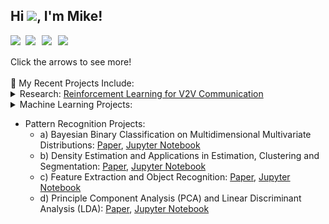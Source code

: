 Hi <img src="https://github.com/TheDudeThatCode/TheDudeThatCode/blob/master/Assets/Hi.gif" width="29px">, I'm Mike! 
------------------
<a href="https://www.linkedin.com/in/michael-ferko-24811997/">
  <img align="left" width="24px" src="https://cdn-icons-png.flaticon.com/512/174/174857.png"  />
</a>
<a href="https://twitter.com/MikeFerko_">
  <img align="left" width="26px" src="https://logodownload.org/wp-content/uploads/2014/09/twitter-logo-6.png" />
</a>
<a href="mailto:mike.w.ferko@gmail.com">
  <img align="left" width="26px" src="https://cdn-icons-png.flaticon.com/512/281/281769.png" />
</a>
<a href="https://www.instagram.com/michael.ferko/">
  <img align="left" width="26px" src="https://upload.wikimedia.org/wikipedia/commons/thumb/a/a5/Instagram_icon.png/1024px-Instagram_icon.png" />
</a>
<br><br>
Click the arrows to see more!</br>
<br>
💼 My Recent Projects Include: 

<!DOCTYPE html>
<html>
<!--This is the V2X Research Seciton -->

<body>
  <div class = "dropdown-submenu">
    <details>
      <summary>
        <head>Research: <a href="https://github.com/MikeFerko/Deep-Reinforcement-Learning-for-V2V-Communication">Reinforcement Learning for V2V Communication</a>
        </head>
      </summary>
         <ul>
           <li>Artifically Intelligent (AI) form of electronic communications between a vehicle and everything (V2X): </li>
            <ul>
              <li><a href="https://youtu.be/9g32v7bK3Co">Markov Decision Processeses (MDP)</a>
              <li><a href="https://ieeexplore.ieee.org/document/8450518">Deep Reinforcement Learning Framework (DRL a.k.a. DQL)</a>
              <li><a href="https://ieeexplore.ieee.org/document/8052521">Orthogonal Frequency Division Multiplexing (OFDM)</a>
              <li><a href="https://arxiv.org/abs/1710.02298">State-of-the-Art DQN C51 Rainbow</a>
              <li><a href="https://ojs.aaai.org/index.php/AAAI/article/view/11791">Google Deep Mind's progress in Quantile Regression</a>
            </ul>
      </ul>
         <p align="center">
          <a href="https://github.com/MikeFerko/Deep-Reinforcement-Learning-for-V2V-Communication/blob/main/Distributed%20Deep%20Reinforcement%20Learning%20for%20V2V%20Communication.pdf">
             <img src="https://github.com/MikeFerko/MikeFerko/blob/main/images/structureOfVehiclularComunicationsNetwork.png"
             width="75%" height="75%">
          </a>
          <br> Structure of Vehiclular Communicaitons Network
         </p>
     </details>
  </div>
  
<!-- This is the Machine Learning Seciton -->
<div class = "dropdown">
  <details>
    <summary>Machine Learning Projects:</summary>
<!-- 1. MLP Section -->
       <div>
       <details>
         <summary>1. Regression with Multiple Linear Perceptron (MLP) Modeling of the Saddle and Ackley Functions</summary>
         <li>Google Coolab Notebook: <a href="https://drive.google.com/file/d/17p5fgVgv836Nup1Jq5vYwrFuBrS3THVM/view?usp=sharing">Jupyter Notebook</a></li>
         <li>Github Repository: <a href="https://github.com/MikeFerko/Multiple-Linear-Perceptron-Modeling-of-the-Saddle-and-Ackley-Functions">Respository</a></li>
         <li>Paper: <a href="https://github.com/MikeFerko/Multiple-Linear-Perceptron-Modeling-of-the-Saddle-and-Ackley-Functions/blob/main/Regression%20with%20Multiple%20Linear%20Perceptron%20(MLP)%20Modeling%20of%20the%20Saddle%20and%20Ackley%20Functions.pdf">Regression with Multiple Linear Perceptron (MLP) Modeling of the Saddle and Ackley Functions</a></li>
         <li>MLP Machine Learning Algorithm:</li>
          <ol type="1">
            <li>Generate a data set with the simple Saddle Point or the Ackley Function</li>
              <ul>
                <li>Saddle Point:</li>
                <img src="https://latex.codecogs.com/gif.latex?z%28x%2Cy%29%20%3D%20x%5E%7B2%7D%20&plus;%20y%5E%7B2%7D"></img>
                <li>Ackley:</li>
                <img src="https://latex.codecogs.com/gif.latex?z%28x%2Cy%29%20%3D%20-20e%5E%7B%5Cfrac%7B1%7D%7B5%7D%20%5Csqrt%7B%5Cfrac%7B1%7D%7B2%7D%20%28x%5E%7B2%7D%20&plus;%20y%5E%7B2%7D%29%7D%7D%20-%20e%5E%7B%5Cfrac%7B1%7D%7B2%7D%28cos%7B%28%5Cpi%20x%7D%29%20&plus;cos%7B%28%5Cpi%20y%7D%29%29%7D"></img>
              </ul>
            <li>Add uniform random noise and visualize the 3D meshgrid</li>
            <li>Reshape the generated data to be a tensor input vector (shape will be: sample rows by feature columns)</li>
            <li>Regression MLP Model Parameters:</li>
            <ul>
              <li><a href="https://en.wikipedia.org/wiki/Stochastic_gradient_descent">Stochastic Gradient Descent optimizer</a></li>
              <ul>
                <li>Neural Network Architecture:</li>
                <ul>
                  <li>Input Layer = 10 neurons with a sigmoid activation function</li>
                  <li>Output Layer = 1 neuron</li>
                </ul>
                <li>Learing Rate = 0.1</li>
                <li>Exponential Decay Factor = 0</li>
                <li>Momentum = 0.1</li>
                <li>Train Duration: 50 Epochs</li>
                <li>Batch Size = 10</li>
               </ul>
              <li><a href="https://en.wikipedia.org/wiki/Mean_squared_error">Mean Square Error Loss Function</a></li>
            </ul>
            <li>Create a predicted Saddle point and Ackley Function from the Regression MLP trained Neural Network</li>
            <li>Plot the Results</li>
          </ol>
          <p align="center">
            <a href="https://drive.google.com/file/d/17p5fgVgv836Nup1Jq5vYwrFuBrS3THVM/view?usp=sharing">
            <img src="https://github.com/MikeFerko/MikeFerko/blob/main/images/MLPModel.png" width="50%" height="50%">
            </a>
            <br>Multiple Linear Perceptron (MLP) Model</br>
          </p>
          <p align="center">
            <a href="https://drive.google.com/file/d/17p5fgVgv836Nup1Jq5vYwrFuBrS3THVM/view?usp=sharing">
            <img src="https://github.com/MikeFerko/MikeFerko/blob/main/images/SaddlePointPredictions.png" width="75%" height="75%">
            </a>
            <br> Results of Saddle Function Predictions </br>
            <ol>
              <br>Results are shown in the above image Left-to-Right, Top-to-Bottom</br>
              <li>Real vs. Predicted Saddle</li>
              <li>z-x cross section @ y = 2</li>
              <li>z-x cross section @ y = 0</li>
              <li>Model Loss Vs. Epochs</li>
              <li>Topological Heat Map</li>
            </ol>
          </p>
          <p align="center">
            <a href="https://drive.google.com/file/d/17p5fgVgv836Nup1Jq5vYwrFuBrS3THVM/view?usp=sharing">
            <img src="https://github.com/MikeFerko/MikeFerko/blob/main/images/AckleyPredictions.png" width="75%" height="75%">
            </a>
            <br> Results of Ackley Function Predictions </br>
            <ol>
              <br>Results are shown in the above image Left-to-Right, Top-to-Bottom</br>
              <li>Real vs. Predicted Ackley</li>
              <li>z-x cross section @ y = 2</li>
              <li>z-x cross section @ y = 0</li>
              <li>Model Loss Vs. Epochs</li>
              <li>Topological Heat Map</li>
            </ol>
          </p>
    </details>
    </div>

<!-- 2. Parametric Regression in Taipei Taiwan Section -->
   <div>
   <details>
     <summary>2. Real Estate Evaluation of housing prices in Taipei Taiwan</summary>
     <p>
       <ul>
         <li>Google Coolab Notebook: <a href="https://drive.google.com/file/d/17p5fgVgv836Nup1Jq5vYwrFuBrS3THVM/view?usp=sharing">Jupyter Notebook</a></li>
         <li>Github Repository: <a href="https://github.com/MikeFerko/Multiple-Linear-Perceptron-Modeling-of-the-Saddle-and-Ackley-Functions">Respository</a></li>
         <li>Paper: <a href="https://github.com/MikeFerko/Taipei-Taiwan-Regression-Modeling-of-Housing-Prices/blob/main/Real%20Estate%20Evaluation%20of%20housing%20prices%20in%20Taipei%20Taiwan.pdf">Real Estate Evaluation of housing prices in Taipei Taiwan</a></li>
         <li>We are using the same sequential MLP model used for the Saddle Point and Ackley Function preditctions.</li>
       </ul>
     </p>
     <p align="center">
       <a href="https://drive.google.com/file/d/17p5fgVgv836Nup1Jq5vYwrFuBrS3THVM/view?usp=sharing">
       <img src="https://github.com/MikeFerko/MikeFerko/blob/main/images/MLPModel.png" width="50%" height="50%">
       </a>
       <br>Multiple Linear Perceptron (MLP) Model</br>
     </p>
     <p>We will be <a href="https://drive.google.com/file/d/1vAsnXHDkRoNFSS2KrWP39lFF4fS3J43O/view?usp=sharing">examining real estate valuation</a> which will help us understand where people tend to live in a city. The higher the price, the greater the demand to live in the property. Predicting real estate valuation can help urban design and urban policies, as it could help identify what factors have the most impact on property prices. Our aim is to predict real estate value, based on several features.
     </p>
     <br></br>
     <p>
      <ul>
        <li>Regression MLP Machine Learning on Taipei Taiwan Algorithm:</li>
        <ol type="1">
          <li>Load the Real estate valuation data set</li>
          <li>Independent feature vector containing:</li>
          <ol type="1" start="2">
            <li>X2 house age</li>
            <li>X3 distance to the nearest MRT station</li>
            <li>X4 number of convenience stores</li>
            <li>X5 latitude</li>
            <li>X6 longitude</li>
          </ol>
          <li>Train/Test split the data at a ratio of 80:20, respectively</li>
          <li>Min/Max Scale the dataset with a range of 0 to 1</li>
          <li>Normalise the scaled features</li>
          <li>Regression MLP Model Parameters:</li>
          <ul>
            <li>Neural Network Architecture:</li>
            <ul>
              <li>Input Layer = 10 neurons with a sigmoid activation function</li>
              <li>Output Layer = 1 neuron</li>
            </ul>
            <li><a href="https://en.wikipedia.org/wiki/Stochastic_gradient_descent">Stochastic Gradient Descent optimizer</a></li>
            <ul>
              <li>Learing Rate = 0.1</li>
              <li>Exponential Decay Factor = 0</li>
              <li>Momentum = 0.1</li>
             </ul>
            <li><a href="https://en.wikipedia.org/wiki/Mean_squared_error">Mean Square Error Loss Function</a></li>
            <li>Train Duration: 50 Epochs</li>
            <li>Batch Size = 10</li>
          </ul>
          <li>Create a predicted House Price Prediction of the unit area from the Regression MLP trained Neural Network</li>
          <li>Plot the Results</li>
        </ol>
      </ul>
     </p>
     
   <p align="center">
    <a href="https://drive.google.com/file/d/1i49EBOacHkSxA84ghQZCQ3JSvItULceT/view?usp=sharing">
    <img src="https://github.com/MikeFerko/MikeFerko/blob/main/images/MLPRegressionLoss.png" width="50%" height="50%">
    </a>
    <br>Regression MLP Model Loss</br>
   </p>
   
   <p align="center">
    <a href="https://drive.google.com/file/d/1i49EBOacHkSxA84ghQZCQ3JSvItULceT/view?usp=sharing">
    <img src="https://github.com/MikeFerko/MikeFerko/blob/main/images/RegressionPrediction.png" width="75%" height="75%">
    </a>
    <br>Regression MLP Predictions in New Taiwan Dollars (NT$)</br>
   </p>
     
  </details>
  </div>

<!--  3. Classification of MNIST 70,000 Handwritten Digits 0-9 Image Data Set -->
 
<div>
<details>
 <summary>3. Classification of MNIST 70,000 Handwritten Digits 0-9 Image Data Set</summary>     
<p>
  <ul>
    <li>Google Coolab Notebook: <a href="https://drive.google.com/file/d/1D7tv0AckARCQMVxbaBTvdb7UxYvrIIPe/view?usp=sharing">Jupyter Notebook</a></li>
    <li>Github Repository: <a href="https://github.com/MikeFerko/Classification-of-MNIST-70k-Handwritten-Digits-0-9-Image-Data-Set">Respository</a></li>
    <li>Paper: <a href="https://github.com/MikeFerko/Classification-of-MNIST-70k-Handwritten-Digits-0-9-Image-Data-Set/blob/main/Classification%20of%20MNIST%2070%2C000%20Handwritten%20Digits%200-9%20Image%20Data%20Set.pdf">Classification of MNIST 70,000 Handwritten Digits 0-9 Image Data Set</a></li>
    <li>Categorical Cross Entropy Algorithm:</li>
    <ol type="1">
      <li>Load the Modified National Institute of Standards and Technology (MNIST) Handwritten digits 0-9 data set</li>
      <li>Train/Test split the data at a ratio of 6:1, respectively</li>
      <li>Reshape the images from 28x28 pixels to 784x1 pixels</li>
      <li>Normalise the image pixels by dividing by the gray scale image intensity level set L:</li>
      <p align="center">
       <a href="https://drive.google.com/file/d/17p5fgVgv836Nup1Jq5vYwrFuBrS3THVM/view?usp=sharing">
       <img src="https://latex.codecogs.com/gif.latex?L%3D%5B0%2C2%5E%7Bk%7D-1%5D%3B%20k%3D8%20%5Crightarrow%20L%3D%5B0%2C255%5D%3B" width="35%" height="35%"></img>
       </a>
      </p>
      <li>Create 10 Categories for the 10 digits 0-9 to be classified</li>
      <br></br>
      <p align="center">
        <a href="https://drive.google.com/file/d/1D7tv0AckARCQMVxbaBTvdb7UxYvrIIPe/view?usp=sharing"><img src="https://github.com/MikeFerko/MikeFerko/blob/main/images/encodingHandWrittenDigits.png" width="50%" height="50%"></img>
        </a>
        <br>Creating classes 10 classes for the 10 digits 0-9 of handwritten digits</br>
      </p>
      <br></br>
      <li>Categorical Cross Entropy (CE) Model Parameters:</li>
          <ul>
            <li><a href="https://en.wikipedia.org/wiki/Cross_entropy">categorical cross entropy (CE) Loss Function: </a></li>
            <p align="center">
            <a href="https://drive.google.com/file/d/1D7tv0AckARCQMVxbaBTvdb7UxYvrIIPe/view?usp=sharing">
            <img src="https://latex.codecogs.com/gif.latex?CE%20%3D%20-%5Csum_%7Bi%7D%5E%7BC%7Dt_%7Bi%7Dln%28s_%7Bi%7D%29" width="25%" height="25%"></img>
            </a>
            <br>Where: The formula can be seen as above, where  ti  refers to the  i -th element of the target vector and  si  refers to the  i -th element of the models output vector, and C the number of classes.</br>
            </p>
            <p align="center">
            <a href="https://drive.google.com/file/d/1D7tv0AckARCQMVxbaBTvdb7UxYvrIIPe/view?usp=sharing">
            <img src="https://github.com/MikeFerko/MikeFerko/blob/main/images/logLossCrossEntropy.png" width="75%" height="75%"></img>
            </a>
            <br>Visualization of Log Loss (Cross Entropy)</br>
            </p>
            <p align="center">
            <a href="https://drive.google.com/file/d/1D7tv0AckARCQMVxbaBTvdb7UxYvrIIPe/view?usp=sharing">
            <img src="https://github.com/MikeFerko/Classification-of-MNIST-70k-Handwritten-Digits-0-9-Image-Data-Set/blob/main/LAB-2-Fig2.png" width="50%" height="50%"></img>
            </a>
            <br>Cross Entropy between probability distributions for each Class</br>
            </p>
            <li><a href="https://www.tensorflow.org/api_docs/python/tf/keras/metrics/Accuracy">Model Accuracy: </a></li>
            <p align="center">
            <a href="https://drive.google.com/file/d/1D7tv0AckARCQMVxbaBTvdb7UxYvrIIPe/view?usp=sharing">
            <img src="https://latex.codecogs.com/gif.latex?Acc%3D%5Cfrac%7B1%7D%7BM%7D%5Csum_%7Bk%7D%5E%7BM%7Dargmax%28t_%7Bk%7D%29%20%3D%3D%20argmax%28s_%7Bk%7D%29" width="35%" height="35%"></img>
            </a>
            <br>Where: M is the number of samples in the dataset, tk is the target vector for the k-th sample, and sk is the models output vector for the k-th sample.</br>
            </p>
            <li>Neural Network Architecture:</li>
            <ul>
              <li>Input Layer = 16 hyperbolic tangent activation (tanh) neurons with an input shape of 784x1</li>
              <li>Hidden Layer = 16 hyperbolic tangent activation (tanh) neurons with an input shape of 16x1</li>
              <li>Output Layer = 10 softmax neurons</li>
              <p align="center">
              <a href="https://drive.google.com/file/d/1D7tv0AckARCQMVxbaBTvdb7UxYvrIIPe/view?usp=sharing">
              <img src="https://github.com/MikeFerko/Classification-of-MNIST-70k-Handwritten-Digits-0-9-Image-Data-Set/blob/main/LAB-2-Fig1.png" width="75%" height="75%"></img>
              </a>
              <br>Classification Neural Network Architecture</br>
              </p>
            </ul>
            <li><a href="https://en.wikipedia.org/wiki/Stochastic_gradient_descent">Stochastic Gradient Descent optimizer</a></li>
            <ul>
              <li>Learing Rate = 0.4</li>
              <li>Exponential Decay Factor = 0</li>
              <li>Momentum = 0.5</li>
            </ul>
            <li>Train Duration: 10 Epochs</li>
            <li>Batch Size = 128</li>
            <li>training samples = 60,000</li>
            <li>testing samples = 10,000</li>  
          </ul>
  </ul>
</p>
<br>7. Show Results: </br>
<p align="center">

<a href="https://drive.google.com/file/d/1D7tv0AckARCQMVxbaBTvdb7UxYvrIIPe/view?usp=sharing">
<img src="https://github.com/MikeFerko/MikeFerko/blob/main/images/MNIST_handwritten_Digits_Results.png" width="50%" height="50%"></img>
</a>
<br>Visualization of Model Loss and Accuracy (0.1532 and 95.49% Respectively)</br>
</p>

<p align="center">
<a href="https://drive.google.com/file/d/1D7tv0AckARCQMVxbaBTvdb7UxYvrIIPe/view?usp=sharing">
<img src="https://github.com/MikeFerko/MikeFerko/blob/main/images/VisualizationOfFirstLayerWeightsW1.png" width="50%" height="50%"></img>
</a>
<br>Visualization of First Layer Weights W1 from Neural Network Architecture</br>
</p>

<p align="center">
<a href="https://drive.google.com/file/d/1D7tv0AckARCQMVxbaBTvdb7UxYvrIIPe/view?usp=sharing">
<img src="https://github.com/MikeFerko/MikeFerko/blob/main/images/VisualizationOfSecondLayerWeightsW2.png" width="50%" height="50%"></img>
</a>
<br>Visualization of Second Layer Weights W2 from Neural Network Architecture</br>
</p>

<p align="center">
<a href="https://drive.google.com/file/d/1D7tv0AckARCQMVxbaBTvdb7UxYvrIIPe/view?usp=sharing">
<img src="https://github.com/MikeFerko/MikeFerko/blob/main/images/VisualizationOfThirdLayerWeightsW3.png" width="50%" height="50%"></img>
</a>
<br>Visualization of Third Layer Weights W3 from Neural Network Architecture</br>
</p>
</details>
</div>
 
 
 <!-- 4. Classification of MNIST Fashion Data set -->
 
<div>
<details>
 <summary>4. Classification of Fashion MNIST Image Data Set</summary>     
<p>
  <ul>
    <li>Google Coolab Notebook: <a href="https://drive.google.com/file/d/197UP-kVRMQzCfOPd9AiP7Z4qxwMn9O54/view?usp=sharing">Jupyter Notebook</a></li>
    <li>Github Repository: <a href="https://github.com/MikeFerko/Classification-of-Fashion-MNIST">Respository</a></li>
    <li>Paper: <a href="https://github.com/MikeFerko/Classification-of-Fashion-MNIST/blob/main/Lab%202%20MNIST-Fashion%20Assignment_Michael%20Ferko.pdf">Classification of Fashion MNIST Image Data Set</a></li>
    <li>Categorical Cross Entropy Algorithm:</li>
    <ol type="1">
      <li>Load the Modified National Institute of Standards and Technology (MNIST) Fashion data set</li>
      <li>Train/Test split the data at a ratio of 6:1, respectively</li>
      <li>Reshape the images from 28x28 pixels to 784x1 pixels</li>
      <li>Normalise the image pixels by dividing by the gray scale image intensity level set L:</li>
      <p align="center">
       <a href="https://drive.google.com/file/d/197UP-kVRMQzCfOPd9AiP7Z4qxwMn9O54/view?usp=sharing">
       <img src="https://latex.codecogs.com/gif.latex?L%3D%5B0%2C2%5E%7Bk%7D-1%5D%3B%20k%3D8%20%5Crightarrow%20L%3D%5B0%2C255%5D%3B" width="35%" height="35%"></img>
       </a>
      </p>
      <li>Create 10 Categories for class_names = ['T-shirt/top', 'Trouser', 'Pullover', 'Dress', 'Coat',
               'Sandal', 'Shirt', 'Sneaker', 'Bag', 'Ankle boot']</li>
      <br></br>
      <p align="center">
        <a href="https://drive.google.com/file/d/197UP-kVRMQzCfOPd9AiP7Z4qxwMn9O54/view?usp=sharing"><img src="https://github.com/MikeFerko/Classification-of-Fashion-MNIST/blob/main/Fashion-MNIST-Dataset-GrayScale.png" width="50%" height="50%"></img>
        </a>
        <br>Creating 10 classes for the 10 types of clothing in the Image Data Set</br>
      </p>
      <br></br>
      <li>Categorical Cross Entropy (CE) Model Parameters:</li>
          <ul>
            <li><a href="https://en.wikipedia.org/wiki/Cross_entropy">categorical cross entropy (CE) Loss Function: </a></li>
            <p align="center">
            <a href="https://drive.google.com/file/d/197UP-kVRMQzCfOPd9AiP7Z4qxwMn9O54/view?usp=sharing">
            <img src="https://latex.codecogs.com/gif.latex?CE%20%3D%20-%5Csum_%7Bi%7D%5E%7BC%7Dt_%7Bi%7Dln%28s_%7Bi%7D%29" width="25%" height="25%"></img>
            </a>
            <br>Where: The formula can be seen as above, where  ti  refers to the  i -th element of the target vector and  si  refers to the  i -th element of the models output vector, and C the number of classes.</br>
            </p>
            <p align="center">
            <a href="https://drive.google.com/file/d/197UP-kVRMQzCfOPd9AiP7Z4qxwMn9O54/view?usp=sharing">
            <img src="https://github.com/MikeFerko/MikeFerko/blob/main/images/logLossCrossEntropy.png" width="75%" height="75%"></img>
            </a>
            <br>Visualization of Log Loss (Cross Entropy)</br>
            </p>
            <p align="center">
            <a href="https://drive.google.com/file/d/197UP-kVRMQzCfOPd9AiP7Z4qxwMn9O54/view?usp=sharing">
            <img src="https://github.com/MikeFerko/Classification-of-MNIST-70k-Handwritten-Digits-0-9-Image-Data-Set/blob/main/LAB-2-Fig2.png" width="50%" height="50%"></img>
            </a>
            <br>Cross Entropy between probability distributions for each Class</br>
            </p>
            <li><a href="https://www.tensorflow.org/api_docs/python/tf/keras/metrics/Accuracy">Model Accuracy: </a></li>
            <p align="center">
            <a href="https://drive.google.com/file/d/197UP-kVRMQzCfOPd9AiP7Z4qxwMn9O54/view?usp=sharing">
            <img src="https://latex.codecogs.com/gif.latex?Acc%3D%5Cfrac%7B1%7D%7BM%7D%5Csum_%7Bk%7D%5E%7BM%7Dargmax%28t_%7Bk%7D%29%20%3D%3D%20argmax%28s_%7Bk%7D%29" width="35%" height="35%"></img>
            </a>
            <br>Where: M is the number of samples in the dataset, tk is the target vector for the k-th sample, and sk is the models output vector for the k-th sample.</br>
            </p>
            <li>Neural Network Architecture:</li>
            <ul>
              <li>Input Layer = 64 ReLu activation neurons with an input shape of 784x1</li>
              <li>Hidden Layer = 64 ReLu activation neurons with an input shape of 64x1</li>
              <li>Output Layer = 10 softmax neurons</li>
              <p align="center">
              <a href="https://drive.google.com/file/d/197UP-kVRMQzCfOPd9AiP7Z4qxwMn9O54/view?usp=sharing">
              <img src="https://github.com/MikeFerko/Classification-of-Fashion-MNIST/blob/main/Fashion-MNIST-Neural-Network-Architecture.png" width="75%" height="75%"></img>
              </a>
              <br>Classification Neural Network Architecture</br>
              </p>
            </ul>
            <li><a href="https://en.wikipedia.org/wiki/Stochastic_gradient_descent">Stochastic Gradient Descent optimizer</a></li>
            <ul>
              <li>Learing Rate = 0.1</li>
              <li>Exponential Decay Factor = 0</li>
              <li>Momentum = 0</li>
            </ul>
            <li>Train Duration: 10 Epochs</li>
            <li>Batch Size = 128</li>
            <li>training samples = 60,000</li>
            <li>testing samples = 10,000</li>  
          </ul>
  </ul>
</p>
<br>7. Show Results: </br>
<p align="center">

<a href="https://drive.google.com/file/d/197UP-kVRMQzCfOPd9AiP7Z4qxwMn9O54/view?usp=sharing">
<img src="https://github.com/MikeFerko/Classification-of-Fashion-MNIST/blob/main/Fashipn-MNIST-Training.png" width="50%" height="50%"></img>
</a>
<br>Visualization of Model Loss and Accuracy (0.3090 and 88.66% Respectively)</br>
</p>

<p align="center">
<a href="https://drive.google.com/file/d/197UP-kVRMQzCfOPd9AiP7Z4qxwMn9O54/view?usp=sharing">
<img src="https://github.com/MikeFerko/Classification-of-Fashion-MNIST/blob/main/Fashion-MNIST-FirstLayerWeightVisualization.png" width="50%" height="50%"></img>
</a>
<br>Visualization of First Layer Weights W1 from Neural Network Architecture</br>
</p>

<p align="center">
<a href="https://drive.google.com/file/d/197UP-kVRMQzCfOPd9AiP7Z4qxwMn9O54/view?usp=sharing">
<img src="https://github.com/MikeFerko/Classification-of-Fashion-MNIST/blob/main/Fashion-MNIST-SecondLayerWeightVisualization.png" width="50%" height="50%"></img>
</a>
<br>Visualization of Second Layer Weights W2 from Neural Network Architecture</br>
</p>

<p align="center">
<a href="https://drive.google.com/file/d/197UP-kVRMQzCfOPd9AiP7Z4qxwMn9O54/view?usp=sharing">
<img src="https://github.com/MikeFerko/Classification-of-Fashion-MNIST/blob/main/Fashion-MNIST-ThirdLayerWeightVisualization.png" width="50%" height="50%"></img>
</a>
<br>Visualization of Third Layer Weights W3 from Neural Network Architecture</br>
</p>
     
</details>
</div>
    
   </details>
</div>

<!--             
    - b) [Classification of MNIST 70,000 Handwritten Digits 0-9 Image Data Set](https://github.com/MikeFerko/Classification-of-Fashion-MNIST)
      - Algorithm: Supervised Categorical Cross Entropy
        - 1) Train/Test split the 70,000 images into 60,000 and 10,000 images respectively.
        - 2) vectorize the images by reshaping the images from 28 x 28 pixels to 784 x 1 pixels


      <p align="left">
  
        <img src="https://github.com/MikeFerko/MikeFerko/blob/main/images/encodingHandWrittenDigits.png" 
             title="Encoding Handwritten Digits Images as Binary "
             width="25%"
             height="25%" img/>
  
        <img src="https://github.com/MikeFerko/MikeFerko/blob/main/images/firstLayerWeightVisualization.png" 
                   width="40%"
                   height="40%" img/>
      </p>
      
    - c) Classification of Fashion MNIST Image Data Set: [Jupyter Notebook](https://github.com/MichaelFerko/Classification-of-Fashion-MNIST/blob/main/Lab%202%20Assignment%20Notebook.ipynb) 
      
   
    - d) Autoencoders for compression and denoising of MNIST Handwritten Digits Image Data Set: [Jupyter Notebook](https://github.com/MichaelFerko/Auto-encoders-Compression-Denoising-MNIST-Digits-0-9/blob/main/LAB3-Autoencoders_for_Compression_and_Denoising_final.ipynb) 
    - e) Classification of CIFAR-10/100 with Convolutional Neural Networks: [Jupyter Notebook](https://github.com/MichaelFerko/Classification-of-CIFAR-10-and-100-with-Convolutional-Neural-Networks/blob/main/Copy%20of%20LAB%204-Classification%20with%20CNN.ipynb) -->


<!-- This is the Pattern Recognition Seciton -->
  - Pattern Recognition Projects:
    - a) Bayesian Binary Classification on Multidimensional Multivariate Distributions: [Paper](https://github.com/MikeFerko/Bayesian_Classification_on_parametric_distributions-main/blob/main/Bayesian_Classification_on_parametric_distributions.pdf), [Jupyter Notebook](https://drive.google.com/file/d/1PrarAQY7YOEo5WYrurrUJ6qez1bfK7Go/view?usp=sharing)
    - b) Density Estimation and Applications in Estimation, Clustering and Segmentation: [Paper](https://github.com/MikeFerko/Density_Estimation_and_Basics_of_Segmentation/blob/main/Density%20Estimation%20and%20Basics%20of%20Segmentation%20by%20EM%20Method.pdf), [Jupyter Notebook](https://drive.google.com/file/d/10jKmI9C6KkQMauWRrTybLOt6lAKuWJzh/view?usp=sharing)
    - c) Feature Extraction and Object Recognition: [Paper](https://github.com/MikeFerko/Feature_Extraction_and_Object_Recognition/blob/main/Feature%20Extraction%20and%20Object%20Recognition.pdf), [Jupyter Notebook](https://drive.google.com/file/d/1u2sCnsTK3nsf0bK9xaXRHGNrXJo7Sq6R/view?usp=sharing)
    - d) Principle Component Analysis (PCA) and Linear Discriminant Analysis (LDA): [Paper](https://github.com/MikeFerko/PCA_and_LDA/blob/main/Principal%20Component%20and%20Linear%20Discriminant%20Analyses.pdf), [Jupyter Notebook](https://drive.google.com/file/d/1zBjnGCHLn8ziEZCQEgotm3c_JaAfJ_aG/view?usp=sharing)

</html>
